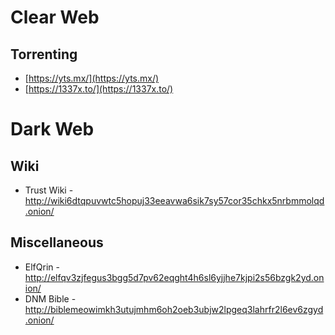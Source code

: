 # Clear Web

## Torrenting
- [https://yts.mx/](https://yts.mx/)
- [https://1337x.to/](https://1337x.to/)











# Dark Web

## Wiki
- Trust Wiki - http://wiki6dtqpuvwtc5hopuj33eeavwa6sik7sy57cor35chkx5nrbmmolqd.onion/

## Miscellaneous
- ElfQrin - http://elfqv3zjfegus3bgg5d7pv62eqght4h6sl6yjjhe7kjpi2s56bzgk2yd.onion/
- DNM Bible - http://biblemeowimkh3utujmhm6oh2oeb3ubjw2lpgeq3lahrfr2l6ev6zgyd.onion/
